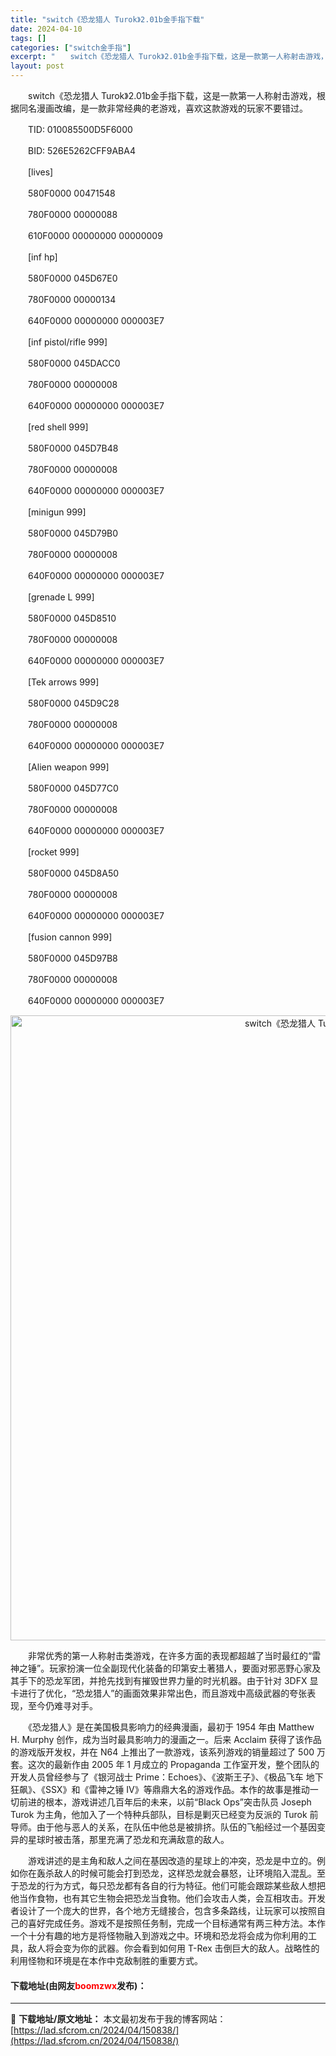 ```yaml
---
title: "switch《恐龙猎人 Turok》2.01b金手指下载"
date: 2024-04-10
tags: []
categories: ["switch金手指"]
excerpt: "　　switch《恐龙猎人 Turok》2.01b金手指下载，这是一款第一人称射击游戏，根据同名漫画改编，是一款非常经典的老游戏，喜欢这款游戏的玩家不要错过。 　　TID: 010085500D5F6000 　　BID: 526E5262CFF9ABA4 　　[lives] 　　580F0000 0&hellip;"
layout: post
---
```


 <p>　　switch《恐龙猎人 Turok》2.01b金手指下载，这是一款第一人称射击游戏，根据同名漫画改编，是一款非常经典的老游戏，喜欢这款游戏的玩家不要错过。</p> <p>　　TID: 010085500D5F6000</p> <p>　　BID: 526E5262CFF9ABA4</p> <p>　　[lives]</p> <p>　　580F0000 00471548</p> <p>　　780F0000 00000088</p> <p>　　610F0000 00000000 00000009</p> <p>　　[inf hp]</p> <p>　　580F0000 045D67E0</p> <p>　　780F0000 00000134</p> <p>　　640F0000 00000000 000003E7</p> <p>　　[inf pistol/rifle 999]</p> <p>　　580F0000 045DACC0</p> <p>　　780F0000 00000008</p> <p>　　640F0000 00000000 000003E7</p> <p>　　[red shell 999]</p> <p>　　580F0000 045D7B48</p> <p>　　780F0000 00000008</p> <p>　　640F0000 00000000 000003E7</p> <p>　　[minigun 999]</p> <p>　　580F0000 045D79B0</p> <p>　　780F0000 00000008</p> <p>　　640F0000 00000000 000003E7</p> <p>　　[grenade L 999]</p> <p>　　580F0000 045D8510</p> <p>　　780F0000 00000008</p> <p>　　640F0000 00000000 000003E7</p> <p>　　[Tek arrows 999]</p> <p>　　580F0000 045D9C28</p> <p>　　780F0000 00000008</p> <p>　　640F0000 00000000 000003E7</p> <p>　　[Alien weapon 999]</p> <p>　　580F0000 045D77C0</p> <p>　　780F0000 00000008</p> <p>　　640F0000 00000000 000003E7</p> <p>　　[rocket 999]</p> <p>　　580F0000 045D8A50</p> <p>　　780F0000 00000008</p> <p>　　640F0000 00000000 000003E7</p> <p>　　[fusion cannon 999]</p> <p>　　580F0000 045D97B8</p> <p>　　780F0000 00000008</p> <p>　　640F0000 00000000 000003E7</p> <p align="center"><img align="" border="0" src="https://lad.sfcrom.cn/wp-content/uploads/2024/04/20240410_6615ea85dedfe.webp" width="1000" alt="switch《恐龙猎人 Turok》2.01b金手指下载" /></p> <p>　　非常优秀的第一人称射击类游戏，在许多方面的表现都超越了当时最红的&ldquo;雷神之锤&rdquo;。玩家扮演一位全副现代化装备的印第安土著猎人，要面对邪恶野心家及其手下的恐龙军团，并抢先找到有摧毁世界力量的时光机器。由于针对 3DFX 显卡进行了优化，&ldquo;恐龙猎人&rdquo;的画面效果非常出色，而且游戏中高级武器的夸张表现，至今仍难寻对手。</p> <p>　　《恐龙猎人》是在美国极具影响力的经典漫画，最初于 1954 年由 Matthew H. Murphy 创作，成为当时最具影响力的漫画之一。后来 Acclaim 获得了该作品的游戏版开发权，并在 N64 上推出了一款游戏，该系列游戏的销量超过了 500 万套。这次的最新作由 2005 年 1 月成立的 Propaganda 工作室开发，整个团队的开发人员曾经参与了《银河战士 Prime：Echoes》、《波斯王子》、《极品飞车 地下狂飙》、《SSX》和《雷神之锤 IV》等鼎鼎大名的游戏作品。本作的故事是推动一切前进的根本，游戏讲述几百年后的未来，以前&ldquo;Black Ops&rdquo;突击队员 Joseph Turok 为主角，他加入了一个特种兵部队，目标是剿灭已经变为反派的 Turok 前导师。由于他与恶人的关系，在队伍中他总是被排挤。队伍的飞船经过一个基因变异的星球时被击落，那里充满了恐龙和充满敌意的敌人。</p> <p>　　游戏讲述的是主角和敌人之间在基因改造的星球上的冲突，恐龙是中立的。例如你在轰杀敌人的时候可能会打到恐龙，这样恐龙就会暴怒，让环境陷入混乱。至于恐龙的行为方式，每只恐龙都有各自的行为特征。他们可能会跟踪某些敌人想把他当作食物，也有其它生物会把恐龙当食物。他们会攻击人类，会互相攻击。开发者设计了一个庞大的世界，各个地方无缝接合，包含多条路线，让玩家可以按照自己的喜好完成任务。游戏不是按照任务制，完成一个目标通常有两三种方法。本作一个十分有趣的地方是将怪物融入到游戏之中。环境和恐龙将会成为你利用的工具，敌人将会变为你的武器。你会看到如何用 T-Rex 击倒巨大的敌人。战略性的利用怪物和环境是在本作中克敌制胜的重要方式。</p> <p><h4>下载地址(由网友<font color="red">boomzwx</font>发布)：</h4></p> 

---
📖 **下载地址/原文地址：** 本文最初发布于我的博客网站：[https://lad.sfcrom.cn/2024/04/150838/](https://lad.sfcrom.cn/2024/04/150838/)
